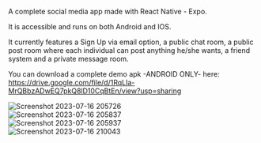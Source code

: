 A complete social media app made with React Native - Expo.

It is accessible and runs on both Android and IOS.

It currently features a Sign Up via email option, a public chat room, a public post room where each individual can post anything he/she wants, a friend system and a private message room.

You can download a complete demo apk -ANDROID ONLY- here: https://drive.google.com/file/d/1RqLIa-MrQBbzADwEQ7pkQ8lD10CqBtEn/view?usp=sharing

![Screenshot 2023-07-16 205726](https://github.com/TsokasGit/SocialMediaApp/assets/43913088/c3509647-46f4-49fa-a3b4-e90abd64eec5) <br/>
![Screenshot 2023-07-16 205837](https://github.com/TsokasGit/SocialMediaApp/assets/43913088/4a0505aa-1510-4611-8239-998921c99277) <br/>
![Screenshot 2023-07-16 205937](https://github.com/TsokasGit/SocialMediaApp/assets/43913088/539fa16a-473b-4ab8-b5a6-884611fca6c1) <br/>
![Screenshot 2023-07-16 210043](https://github.com/TsokasGit/SocialMediaApp/assets/43913088/711b2d89-d4c6-46ff-b524-683aa4bc50f3) <br/>
